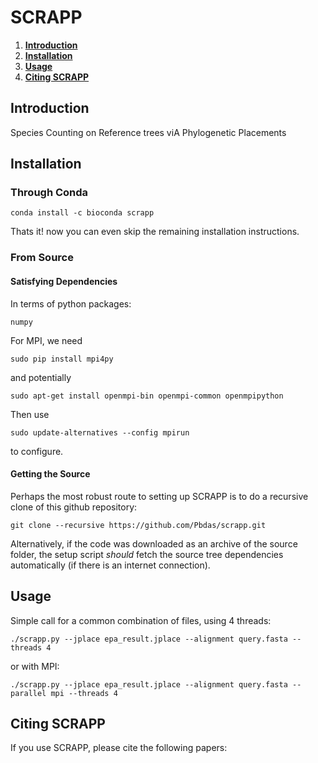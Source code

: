 # SCRAPP

1. **[Introduction](#introduction)**
2. **[Installation](#installation)**
3. **[Usage](#usage)**
4. **[Citing SCRAPP](#citing-scrapp)**

## Introduction
Species Counting on Reference trees viA Phylogenetic Placements

## Installation

### Through Conda
```
conda install -c bioconda scrapp
```
Thats it! now you can even skip the remaining installation instructions.

### From Source

#### Satisfying Dependencies

<!-- Required python version:

    > 2.7.6 -->

In terms of python packages:

    numpy

For MPI, we need

    sudo pip install mpi4py

and potentially

    sudo apt-get install openmpi-bin openmpi-common openmpipython

Then use

    sudo update-alternatives --config mpirun

to configure.

#### Getting the Source
Perhaps the most robust route to setting up SCRAPP is to do a recursive clone of this github repository:
```
git clone --recursive https://github.com/Pbdas/scrapp.git
```

Alternatively, if the code was downloaded as an archive of the source folder, the setup script _should_ fetch the source tree dependencies automatically (if there is an internet connection).

## Usage
Simple call for a common combination of files, using 4 threads:

    ./scrapp.py --jplace epa_result.jplace --alignment query.fasta --threads 4

or with MPI:

    ./scrapp.py --jplace epa_result.jplace --alignment query.fasta --parallel mpi --threads 4

## Citing SCRAPP

If you use SCRAPP, please cite the following papers: